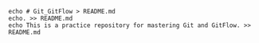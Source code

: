     echo # Git_GitFlow > README.md
    echo. >> README.md
    echo This is a practice repository for mastering Git and GitFlow. >> README.md
    
